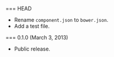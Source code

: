 === HEAD

* Rename `component.json` to `bower.json`.
* Add a test file.

=== 0.1.0 (March 3, 2013)

* Public release.

